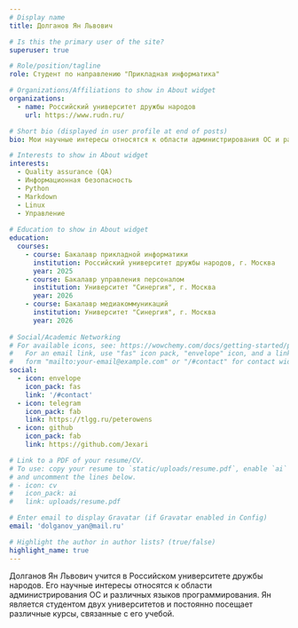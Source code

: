 ```yaml
---
# Display name
title: Долганов Ян Львович

# Is this the primary user of the site?
superuser: true

# Role/position/tagline
role: Студент по направлению "Прикладная информатика"

# Organizations/Affiliations to show in About widget
organizations:
  - name: Российский университет дружбы народов
    url: https://www.rudn.ru/

# Short bio (displayed in user profile at end of posts)
bio: Мои научные интересы относятся к области администрирования ОС и различных языков программирования.

# Interests to show in About widget
interests:
  - Quality assurance (QA)
  - Информационная безопасность
  - Python 
  - Markdown
  - Linux
  - Управление
  
# Education to show in About widget
education:
  courses:
    - course: Бакалавр прикладной информатики
      institution: Российский университет дружбы народов, г. Москва
      year: 2025
    - course: Бакалавр управления персоналом
      institution: Университет "Синергия", г. Москва
      year: 2026
    - course: Бакалавр медиакоммуникаций
      institution: Университет "Синергия", г. Москва
      year: 2026
 
# Social/Academic Networking
# For available icons, see: https://wowchemy.com/docs/getting-started/page-builder/#icons
#   For an email link, use "fas" icon pack, "envelope" icon, and a link in the
#   form "mailto:your-email@example.com" or "/#contact" for contact widget.
social:
  - icon: envelope
    icon_pack: fas
    link: '/#contact'
  - icon: telegram
    icon_pack: fab
    link: https://tlgg.ru/peterowens
  - icon: github
    icon_pack: fab
    link: https://github.com/Jexari

# Link to a PDF of your resume/CV.
# To use: copy your resume to `static/uploads/resume.pdf`, enable `ai` icons in `params.toml`,
# and uncomment the lines below.
# - icon: cv
#   icon_pack: ai
#   link: uploads/resume.pdf

# Enter email to display Gravatar (if Gravatar enabled in Config)
email: 'dolganov_yan@mail.ru'

# Highlight the author in author lists? (true/false)
highlight_name: true
---
```


Долганов Ян Львович учится в Российском университете дружбы народов. Его научные интересы относятся к области администрирования ОС и различных языков программирования. Ян является студентом двух университетов и постоянно посещает различные курсы, связанные с его учебой.
